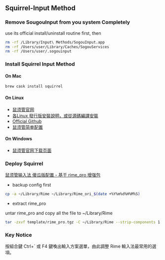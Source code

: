## Squirrel-Input Method

### Remove SougouInput from you system Completely
use its official install/uninstall routine first, then

```bash
rm -rf /Library/Input\ Methods/SogouInput.app
rm -rf /Users/user/Library/Caches/SogouServices
rm -rf /Users/user/.sogouinput
```

### Install Squirrel Input Method
#### On Mac

```bash
brew cask install squirrel
```

#### On Linux

- [鼠须管官网](http://rime.im/)
- [各Linux 發行版安裝說明，或從源碼編譯安裝](https://github.com/rime/home/wiki/RimeWithIBus)
- [Official Github](https://github.com/rime/squirrel)
- [鼠须管简单配置](https://www.dreamxu.com/install-config-squirrel/)

#### On Windows

- [鼠须管官网下载页面](https://rime.im/download/)

### Deploy Squirrel

[鼠须管输入法 傻瓜版配置 - 基于 rime_pro 增强包](https://segmentfault.com/a/1190000005754706)

- backup config first

```bash
cp -a ~/Library/Rime ~/Library/Rime_ori_$(date +%Y%m%d%H%M%S)
```

- extract rime_pro

untar rime_pro and copy all the file to ~/Library/Rime

```bash
tar -zxvf template/rime_pro.tgz -C ~/Library/Rime --strip-components 1
```

### Key Notice
按組合鍵 Ctrl+` 或 F4 鍵喚出輸入方案選單，由此調整 Rime 輸入法最常用的選項。